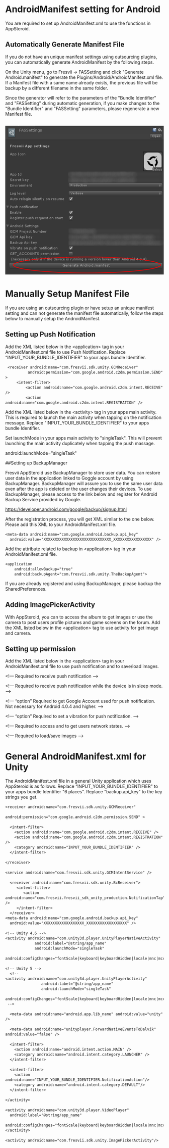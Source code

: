#  AndroidManifest setting for Android

You are required to set up AndroidManifest.xml to use the functions in AppSteroid.

## Automatically Generate Manifest File

If you do not have an unique manifest settings using outsourcing plugins, you can automatically generate AndroidManifest by the following steps.

On the Unity menu, go to Fresvii -> FASSetting and click "Generate Android.manifest" to generate the Plugins/Android/AndroidManifest.xml file. If a Manifest file with a same name already exists, the previous file will be backup by a different filename in the same folder.

Since the generator will refer to the parameters of the "Bundle Identifier" and "FASSetting" during automatic generation, if you make changes to the "Bundle Identifier" and "FASSetting" parameters, please regenerate a new Manifest file.

![](Images/AndroidManifestAutoGenerate.png)
----
# Manually Setup Manifest File

If you are using an outsourcing plugin or have setup an unique manifest setting and can not generate the manifest file automatically, follow the steps below to manually setup the AndroidManifest.

## Setting up Push Notification

Add the XML listed below in the  \<application\> tag in your AndroidManifest.xml file to use Push Notification.  Replace “INPUT_YOUR_BUNDLE_IDENTIFIER" to your apps bundle Identifier.

     <receiver android:name="com.fresvii.sdk.unity.GCMReceiver"
              android:permission="com.google.android.c2dm.permission.SEND" >
         <intent-filter>
             <action android:name="com.google.android.c2dm.intent.RECEIVE" />
             <action android:name="com.google.android.c2dm.intent.REGISTRATION" />
   <category android:name="INPUT_YOUR_BUNDLE_IDENTIFIER" />
       </intent-filter>
 </receiver>

 <service android:name="com.fresvii.sdk.unity.GCMIntentService" />

  <receiver android:name="com.fresvii.sdk.unity.BcReceiver">
      <intent-filter>
        <action android:name="INPUT_YOUR_BUNDLE_IDENTIFIER.NotificationTap" />
      </intent-filter>
    </receiver>


Add the XML listed below in the \<activity\> tag in your apps main activity.  This is required to launch the main activity when tapping on the notification message. Replace "INPUT_YOUR_BUNDLE_IDENTIFIER" to your apps bundle Identifier.

 <intent-filter>
          <action android:name="com.fresvii.sdk.unity.NotificationAction"/>
          <action android:name="INPUT_YOUR_BUNDLE_IDENTIFIER.NotificationAction"/>
 </intent-filter>

Set launchMode in your apps main activity to "singleTask". This will prevent launching the main activity duplicately when tapping the push massage.

  android:launchMode="singleTask"

##Setting up BackupManager

Fresvii AppSteroid use BackupManager to store user data.  You can restore user data in the application linked to Goggle account by using BackupManager.  BackupManager will assure you to use the same user data even after the app is deleted or the user changes their devices.  To use BackupManager, please access to the link below and register for Android Backup Service provided by Google.

https://developer.android.com/google/backup/signup.html

After the registration process, you will get XML similar to the one below.  Please add this XML to your AndroidManifest.xml file.

    <meta-data android:name="com.google.android.backup.api_key"
      android:value="XXXXXXXXXXXXXXXXXXXXXXXXXXXXXX_XXXXXXXXXXXXXXXXX" />

Add the attribute related to backup in \<application\> tag in your AndroidManifest.xml file.

    <application
        android:allowBackup="true"
        android:backupAgent="com.fresvii.sdk.unity.TheBackupAgent">


If you are already registered and using BackupManager, please backup the SharedPreferences.

## Adding ImagePickerActivity

With AppSteroid, you can to access the album to get images or use the camera to post users profile pictures and game screens on the forum. Add the XML listed below in the \<application\> tag to use activity for get image and camera.

 <activity android:name="com.fresvii.sdk.unity.ImagePickerActivity"/>

## Setting up permission

Add the XML listed below in the \<application\> tag in your AndroidManifest.xml file to use push notification and to save/load images.

 <!— Required to receive push notification  -->
 <permission android:name="INPUT_YOUR_BUNDLE_IDENTIFIER.permission.C2D_MESSAGE"
         android:protectionLevel="signature" />
 <uses-permission android:name="INPUT_YOUR_BUNDLE_IDENTIFIER.permission.C2D_MESSAGE" />
 <uses-permission android:name="com.google.android.c2dm.permission.RECEIVE" />

 <!— Required to receive push notification while the device is in sleep mode. -->
 <uses-permission android:name="android.permission.WAKE_LOCK" />

 <!— “option” Required to get Google Account used for push notification.  Not necessary for Android 4.0.4 and higher. -->
 <uses-permission android:name="android.permission.GET_ACCOUNTS" />

 <!— “option” Required to set a vibration for push notification. -->
 <uses-permission android:name="android.permission.VIBRATE"/>

 <!— Required to access and to get users network states. -->
 <uses-permission android:name="android.permission.INTERNET" />
 <uses-permission android:name="android.permission.ACCESS_NETWORK_STATE" />

 <!— Required to load/save images -->
 <uses-permission android:name="android.permission.WRITE_EXTERNAL_STORAGE" />
 <uses-permission android:name="android.permission.READ_EXTERNAL_STORAGE" />
 <uses-permission android:name="android.permission.MANAGE_DOCUMENTS" />

 <!-- Group Conference（Voice Chat -->
 <uses-permission android:name="android.permission.RECORD_AUDIO" />

# General AndroidManifest.xml for Unity

The AndroidManifest.xml file in a general Unity application which uses AppSteroid is as follows.  Replace “INPUT_YOUR_BUNDLE_IDENTIFIER" to your apps bundle Identifier "6 places".
Replace "backup.api_key" to the key strings you get.

  <?xml version="1.0" encoding="utf-8"?>

  <manifest xmlns:android="http://schemas.android.com/apk/res/android" package="INPUT_YOUR_BUNDLE_IDENTIFIER" android:installLocation="preferExternal" android:versionCode="1" android:versionName="1.0">

  <supports-screens android:smallScreens="true"
         android:normalScreens="true"
            android:largeScreens="true"
            android:xlargeScreens="true"
            android:anyDensity="true" />

  <permission android:name="INPUT_YOUR_BUNDLE_IDENTIFIER.permission.C2D_MESSAGE"
              android:protectionLevel="signature" />
  <uses-permission android:name="INPUT_YOUR_BUNDLE_IDENTIFIER.permission.C2D_MESSAGE" />
  <uses-permission android:name="com.google.android.c2dm.permission.RECEIVE" />
  <uses-permission android:name="android.permission.WAKE_LOCK" />
  <uses-permission android:name="android.permission.INTERNET" />
  <uses-permission android:name="android.permission.GET_ACCOUNTS" />
  <uses-permission android:name="android.permission.VIBRATE"/>
  <uses-permission android:name="android.permission.ACCESS_NETWORK_STATE" />
  <uses-permission android:name="android.permission.WRITE_EXTERNAL_STORAGE" />
  <uses-permission android:name="android.permission.READ_EXTERNAL_STORAGE" />
  <uses-permission android:name="android.permission.RECORD_AUDIO" />
    <uses-permission android:name="android.permission.MANAGE_DOCUMENTS" />

  <application
       android:icon="@drawable/app_icon"
       android:label="@string/app_name"
       android:debuggable="false"
    android:allowBackup="true"
       android:backupAgent="com.fresvii.sdk.unity.TheBackupAgent">

    <receiver android:name="com.fresvii.sdk.unity.GCMReceiver"
               android:permission="com.google.android.c2dm.permission.SEND" >

      <intent-filter>
        <action android:name="com.google.android.c2dm.intent.RECEIVE" />
        <action android:name="com.google.android.c2dm.intent.REGISTRATION" />
        <category android:name="INPUT_YOUR_BUNDLE_IDENTIFIER" />
      </intent-filter>

    </receiver>

    <service android:name="com.fresvii.sdk.unity.GCMIntentService" />

      <receiver android:name="com.fresvii.sdk.unity.BcReceiver">
         <intent-filter>
            <action android:name="com.fresvii.fresvii_sdk_unity_production.NotificationTap" />
         </intent-filter>
      </receiver>
    <meta-data android:name="com.google.android.backup.api_key"
      android:value="XXXXXXXXXXXXXXXXXX_XXXXXXXXXXXXXXXXXX" />

	<!-- Unity 4.6 -->
    <activity android:name="com.unity3d.player.UnityPlayerNativeActivity"
                 android:label="@string/app_name"
                 android:launchMode="singleTask"
                 android:configChanges="fontScale|keyboard|keyboardHidden|locale|mnc|mcc|navigation|orientation|screenLayout|screenSize|smallestScreenSize|uiMode|touchscreen">

	<!-- Unity 5 -->
      <!--
	<activity android:name="com.unity3d.player.UnityPlayerActivity"
                    android:label="@string/app_name"
                    android:launchMode="singleTask"
                    android:configChanges="fontScale|keyboard|keyboardHidden|locale|mnc|mcc|navigation|orientation|screenLayout|screenSize|smallestScreenSize|uiMode|touchscreen">
	 -->

      <meta-data android:name="android.app.lib_name" android:value="unity" />

      <meta-data android:name="unityplayer.ForwardNativeEventsToDalvik" android:value="false" />

      <intent-filter>
        <action android:name="android.intent.action.MAIN" />
        <category android:name="android.intent.category.LAUNCHER" />
      </intent-filter>

      <intent-filter>
        <action android:name="INPUT_YOUR_BUNDLE_IDENTIFIER.NotificationAction"/>
        <category android:name="android.intent.category.DEFAULT"/>
      </intent-filter>

    </activity>

    <activity android:name="com.unity3d.player.VideoPlayer"
      android:label="@string/app_name"
      android:configChanges="fontScale|keyboard|keyboardHidden|locale|mnc|mcc|navigation|orientation|screenLayout|screenSize|smallestScreenSize|uiMode|touchscreen">
    </activity>

    <activity android:name="com.fresvii.sdk.unity.ImagePickerActivity"/>

  </application>

  <uses-feature android:glEsVersion="0x00020000" />

  <uses-sdk android:minSdkVersion="10" android:targetSdkVersion="14" />

  </manifest>

